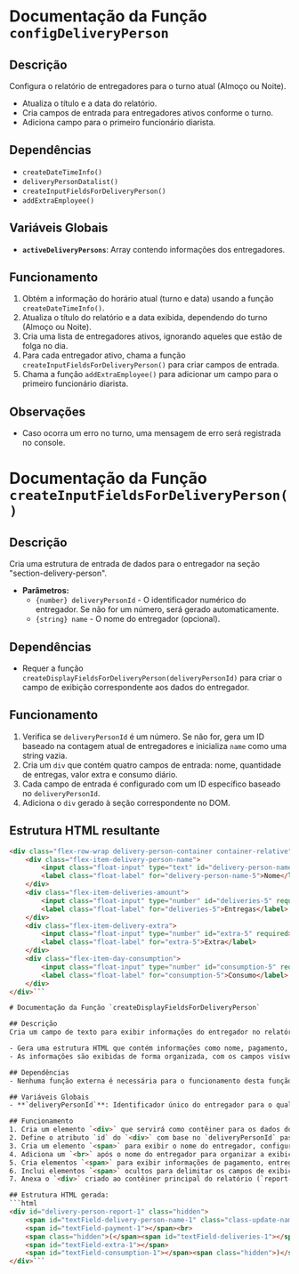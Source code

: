 # Documentação da Função `configDeliveryPerson`

## Descrição
Configura o relatório de entregadores para o turno atual (Almoço ou Noite).

- Atualiza o título e a data do relatório.
- Cria campos de entrada para entregadores ativos conforme o turno.
- Adiciona campo para o primeiro funcionário diarista.

## Dependências
- `createDateTimeInfo()`
- `deliveryPersonDatalist()`
- `createInputFieldsForDeliveryPerson()`
- `addExtraEmployee()`

## Variáveis Globais
- **`activeDeliveryPersons`**: Array contendo informações dos entregadores.

## Funcionamento
1. Obtém a informação do horário atual (turno e data) usando a função `createDateTimeInfo()`.
2. Atualiza o título do relatório e a data exibida, dependendo do turno (Almoço ou Noite).
3. Cria uma lista de entregadores ativos, ignorando aqueles que estão de folga no dia.
4. Para cada entregador ativo, chama a função `createInputFieldsForDeliveryPerson()` para criar campos de entrada.
5. Chama a função `addExtraEmployee()` para adicionar um campo para o primeiro funcionário diarista.

## Observações
- Caso ocorra um erro no turno, uma mensagem de erro será registrada no console.

# Documentação da Função `createInputFieldsForDeliveryPerson()`

## Descrição
Cria uma estrutura de entrada de dados para o entregador na seção "section-delivery-person".

- **Parâmetros:**
  - `{number} deliveryPersonId` - O identificador numérico do entregador. Se não for um número, será gerado automaticamente.
  - `{string} name` - O nome do entregador (opcional).

## Dependências
- Requer a função `createDisplayFieldsForDeliveryPerson(deliveryPersonId)` para criar o campo de exibição correspondente aos dados do entregador.

## Funcionamento
1. Verifica se `deliveryPersonId` é um número. Se não for, gera um ID baseado na contagem atual de entregadores e inicializa `name` como uma string vazia.
2. Cria um `div` que contém quatro campos de entrada: nome, quantidade de entregas, valor extra e consumo diário.
3. Cada campo de entrada é configurado com um ID específico baseado no `deliveryPersonId`.
4. Adiciona o `div` gerado à seção correspondente no DOM.

## Estrutura HTML resultante
```html
<div class="flex-row-wrap delivery-person-container container-relative">
    <div class="flex-item-delivery-person-name">
        <input class="float-input" type="text" id="delivery-person-name-5" list="datalist-delivery-person" value="" required>
        <label class="float-label" for="delivery-person-name-5">Nome</label>
    </div>
    <div class="flex-item-deliveries-amount">
        <input class="float-input" type="number" id="deliveries-5" required>
        <label class="float-label" for="deliveries-5">Entregas</label>
    </div>
    <div class="flex-item-delivery-extra">
        <input class="float-input" type="number" id="extra-5" required>
        <label class="float-label" for="extra-5">Extra</label>
    </div>
    <div class="flex-item-day-consumption">
        <input class="float-input" type="number" id="consumption-5" required>
        <label class="float-label" for="consumption-5">Consumo</label>
    </div>
</div>```

# Documentação da Função `createDisplayFieldsForDeliveryPerson`

## Descrição
Cria um campo de texto para exibir informações do entregador no relatório.

- Gera uma estrutura HTML que contém informações como nome, pagamento, entregas, entregas extras e consumo.
- As informações são exibidas de forma organizada, com os campos visíveis apenas quando necessário.

## Dependências
- Nenhuma função externa é necessária para o funcionamento desta função.

## Variáveis Globais
- **`deliveryPersonId`**: Identificador único do entregador para o qual os campos de exibição estão sendo criados.

## Funcionamento
1. Cria um elemento `<div>` que servirá como contêiner para os dados do entregador. Este elemento é configurado para ser inicialmente oculto, utilizando a classe `hidden`.
2. Define o atributo `id` do `<div>` com base no `deliveryPersonId` passado como parâmetro.
3. Cria um elemento `<span>` para exibir o nome do entregador, configurando seu `id` de acordo com o `deliveryPersonId`.
4. Adiciona um `<br>` após o nome do entregador para organizar a exibição dos campos.
5. Cria elementos `<span>` para exibir informações de pagamento, entregas, entregas extras e consumo, utilizando `id`s únicos para cada um com base no `deliveryPersonId`.
6. Inclui elementos `<span>` ocultos para delimitar os campos de exibição (parenteses) quando necessário.
7. Anexa o `<div>` criado ao contêiner principal do relatório (`report-delivery`).

## Estrutura HTML gerada:
```html
<div id="delivery-person-report-1" class="hidden">
    <span id="textField-delivery-person-name-1" class="class-update-name-1"></span>:
    <span id="textField-payment-1"></span><br>
    <span class="hidden">(</span><span id="textField-deliveries-1"></span>
    <span id="textField-extra-1"></span>
    <span id="textField-consumption-1"></span><span class="hidden">)</span>
</div>```

